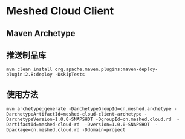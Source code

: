 # Meshed Cloud Client 
## Maven Archetype

## 推送制品库
```shell
mvn clean install org.apache.maven.plugins:maven-deploy-plugin:2.8:deploy -DskipTests
```


## 使用方法
```shell
mvn archetype:generate -DarchetypeGroupId=cn.meshed.archetype -DarchetypeArtifactId=meshed-cloud-client-archetype -DarchetypeVersion=1.0.0-SNAPSHOT -DgroupId=cn.meshed.cloud.rd  -DartifactId=meshed-cloud-rd  -Dversion=1.0.0-SNAPSHOT  -Dpackage=cn.meshed.cloud.rd -Ddomain=project
```
